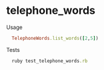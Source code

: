 # telephone_words

Usage
```Ruby
  TelephoneWords.list_words([2,5])
```

Tests

```Ruby
  ruby test_telephone_words.rb
```
